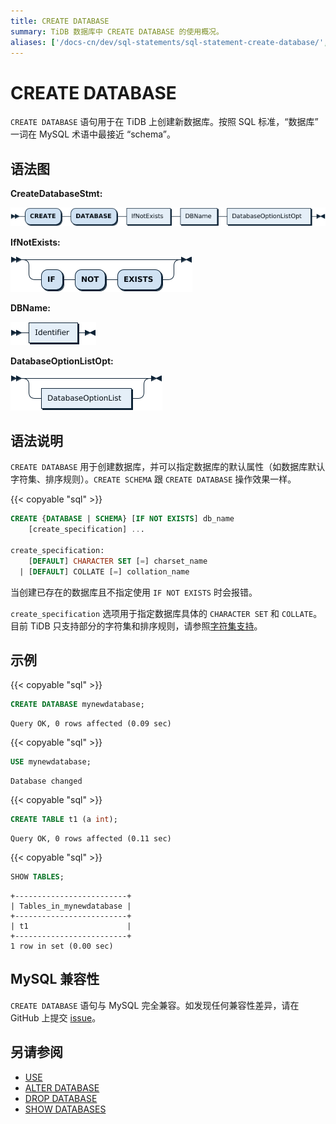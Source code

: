 ```yaml
---
title: CREATE DATABASE
summary: TiDB 数据库中 CREATE DATABASE 的使用概况。
aliases: ['/docs-cn/dev/sql-statements/sql-statement-create-database/','/docs-cn/dev/reference/sql/statements/create-database/']
---
```


# CREATE DATABASE

`CREATE DATABASE` 语句用于在 TiDB 上创建新数据库。按照 SQL 标准，“数据库” 一词在 MySQL 术语中最接近 “schema”。

## 语法图

**CreateDatabaseStmt:**

![CreateDaatabaseStmt](/media/sqlgram/CreateDatabaseStmt.png)

**IfNotExists:**

![IfNotExists](/media/sqlgram/IfNotExists.png)

**DBName:**

![DBName](/media/sqlgram/DBName.png)

**DatabaseOptionListOpt:**

![DatabaseOptionListOpt](/media/sqlgram/DatabaseOptionListOpt.png)

## 语法说明

`CREATE DATABASE` 用于创建数据库，并可以指定数据库的默认属性（如数据库默认字符集、排序规则）。`CREATE SCHEMA` 跟 `CREATE DATABASE` 操作效果一样。

{{< copyable "sql" >}}

```sql
CREATE {DATABASE | SCHEMA} [IF NOT EXISTS] db_name
    [create_specification] ...

create_specification:
    [DEFAULT] CHARACTER SET [=] charset_name
  | [DEFAULT] COLLATE [=] collation_name
```

当创建已存在的数据库且不指定使用 `IF NOT EXISTS` 时会报错。

`create_specification` 选项用于指定数据库具体的 `CHARACTER SET` 和 `COLLATE`。目前 TiDB 只支持部分的字符集和排序规则，请参照[字符集支持](/character-set-and-collation.md)。

## 示例

{{< copyable "sql" >}}

```sql
CREATE DATABASE mynewdatabase;
```

```
Query OK, 0 rows affected (0.09 sec)
```

{{< copyable "sql" >}}

```sql
USE mynewdatabase;
```

```
Database changed
```

{{< copyable "sql" >}}

```sql
CREATE TABLE t1 (a int);
```

```
Query OK, 0 rows affected (0.11 sec)
```

{{< copyable "sql" >}}

```sql
SHOW TABLES;
```

```
+-------------------------+
| Tables_in_mynewdatabase |
+-------------------------+
| t1                      |
+-------------------------+
1 row in set (0.00 sec)
```

## MySQL 兼容性

`CREATE DATABASE` 语句与 MySQL 完全兼容。如发现任何兼容性差异，请在 GitHub 上提交 [issue](https://github.com/pingcap/tidb/issues/new/choose)。

## 另请参阅

* [USE](/sql-statements/sql-statement-use.md)
* [ALTER DATABASE](/sql-statements/sql-statement-alter-database.md)
* [DROP DATABASE](/sql-statements/sql-statement-drop-database.md)
* [SHOW DATABASES](/sql-statements/sql-statement-show-databases.md)
